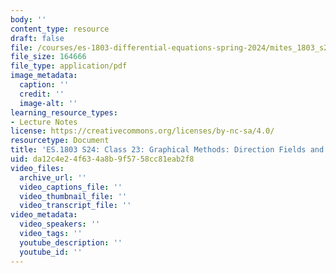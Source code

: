 ```yaml
---
body: ''
content_type: resource
draft: false
file: /courses/es-1803-differential-equations-spring-2024/mites_1803_s24_day23-notes.pdf
file_size: 164666
file_type: application/pdf
image_metadata:
  caption: ''
  credit: ''
  image-alt: ''
learning_resource_types:
- Lecture Notes
license: https://creativecommons.org/licenses/by-nc-sa/4.0/
resourcetype: Document
title: 'ES.1803 S24: Class 23: Graphical Methods: Direction Fields and Integral Curves'
uid: da12c4e2-4f63-4a8b-9f57-58cc81eab2f8
video_files:
  archive_url: ''
  video_captions_file: ''
  video_thumbnail_file: ''
  video_transcript_file: ''
video_metadata:
  video_speakers: ''
  video_tags: ''
  youtube_description: ''
  youtube_id: ''
---
```

